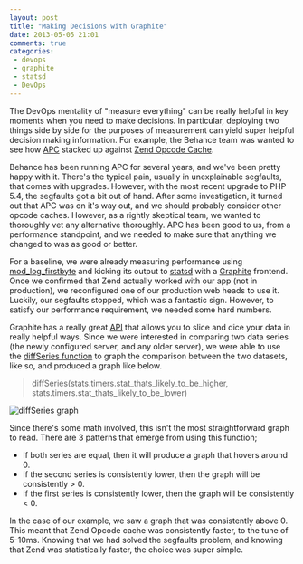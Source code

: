 ```yaml
---
layout: post
title: "Making Decisions with Graphite"
date: 2013-05-05 21:01
comments: true
categories:
 - devops
 - graphite
 - statsd
 - DevOps
---
```


The DevOps mentality of "measure everything" can be really helpful in key moments when you need to make decisions. In particular, deploying two things side by side for the purposes of measurement can yield super helpful decision making information. For example, the Behance team was wanted to see how [APC](http://php.net/manual/en/book.apc.php) stacked up against [Zend Opcode Cache](http://pecl.php.net/package/ZendOpcache).

<!-- more -->

Behance has been running APC for several years, and we've been pretty happy with it. There's the typical pain, usually in unexplainable segfaults, that comes with upgrades. However, with the most recent upgrade to PHP 5.4, the segfaults got a bit out of hand. After some investigation, it turned out that APC was on it's way out, and we should probably consider other opcode caches. However, as a rightly skeptical team, we wanted to thoroughly vet any alternative thoroughly. APC has been good to us, from a performance standpoint, and we needed to make sure that anything we changed to was as good or better.

For a baseline, we were already measuring performance using [mod_log_firstbyte](/2013/04/01/first-byte/) and kicking its output to [statsd](https://github.com/etsy/statsd/) with a [Graphite](http://graphite.wikidot.com/) frontend. Once we confirmed that Zend actually worked with our app (not in production), we reconfigured one of our production web heads to use it. Luckily, our segfaults stopped, which was a fantastic sign. However, to satisfy our performance requirement, we needed some hard numbers.

Graphite has a really great [API](http://graphite.readthedocs.org/en/0.9.10/render_api.html) that allows you to slice and dice your data in really helpful ways. Since we were interested in comparing two data series (the newly configured server, and any older server), we were able to use the [diffSeries function](http://graphite.readthedocs.org/en/0.9.10/functions.html#graphite.render.functions.diffSeries) to graph the comparison between the two datasets, like so, and produced a graph like below.

> diffSeries(stats.timers.stat_thats_likely_to_be_higher, stats.timers.stat_thats_likely_to_be_lower)

![diffSeries graph](/images/user/diffseries.png)

Since there's some math involved, this isn't the most straightforward graph to read. There are 3 patterns that emerge from using this function;

 - If both series are equal, then it will produce a graph that hovers around 0.
 - If the second series is consistently lower, then the graph will be consistently > 0.
 - If the first series is consistently lower, then the graph will be consistently < 0.

In the case of our example, we saw a graph that was consistently above 0. This meant that Zend Opcode cache was consistently faster, to the tune of 5-10ms. Knowing that we had solved the segfaults problem, and knowing that Zend was statistically faster, the choice was super simple.
